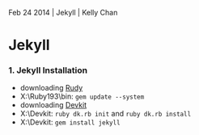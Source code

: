 Feb 24 2014 | Jekyll | Kelly Chan
# Jekyll

### 1. Jekyll Installation
- downloading [Rudy](http://rubyforge.org/frs/?group_id=167)
- X:\Ruby193\bin: `gem update --system`
- downloading [Devkit](https://github.com/oneclick/rubyinstaller/downloads/)
- X:\Devkit: `ruby dk.rb init` and `ruby dk.rb install`
- X:\Devkit: `gem install jekyll`

